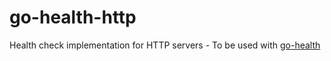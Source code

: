 # go-health-http
Health check implementation for HTTP servers - To be used with [go-health](https://github.com/pcordeiro/go-health)
